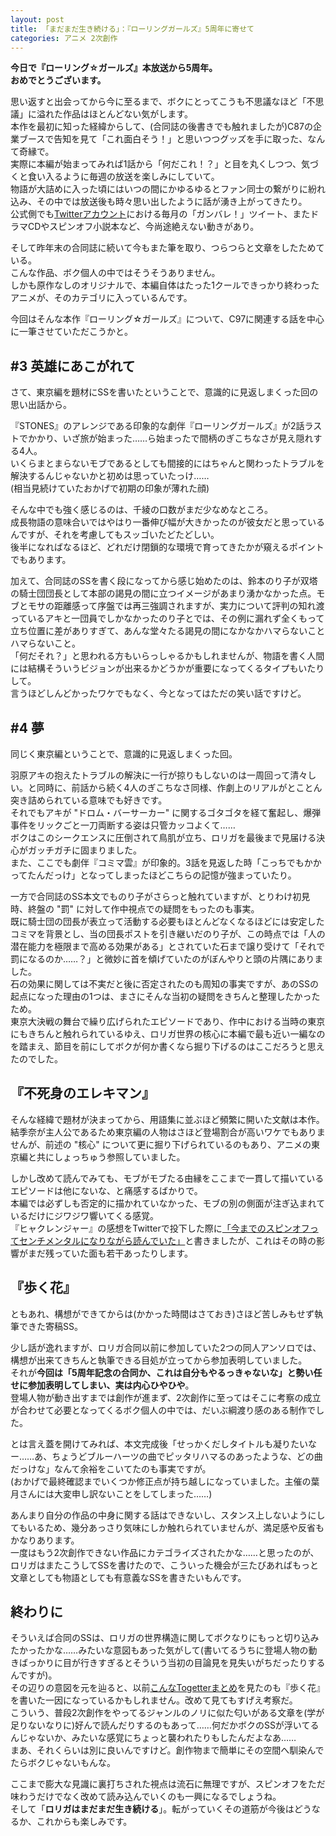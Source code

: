 ```yaml
---
layout: post
title: 「まだまだ生き続ける」：『ローリングガールズ』5周年に寄せて
categories: アニメ 2次創作
---
```


**今日で『ローリング☆ガールズ』本放送から5周年。**  
**おめでとうございます。**

思い返すと出会ってから今に至るまで、ボクにとってこうも不思議なほど「不思議」に溢れた作品はほとんどない気がします。  
本作を最初に知った経緯からして、(合同誌の後書きでも触れましたが)C87の企業ブースで告知を見て「これ面白そう！」と思いつつグッズを手に取った、なんて奇縁で。  
実際に本編が始まってみれば1話から「何だこれ！？」と目を丸くしつつ、気づくと食い入るように毎週の放送を楽しみにしていて。  
物語が大詰めに入った頃にはいつの間にかゆるゆるとファン同士の繋がりに紛れ込み、その中では放送後も時々思い出したように話が湧き上がってきたり。  
公式側でも[Twitterアカウント](https://twitter.com/therollinggirls)における毎月の「ガンバレ！」ツイート、またドラマCDやスピンオフ小説本など、今尚途絶えない動きがあり。

そして昨年末の合同誌に続いて今もまた筆を取り、つらつらと文章をしたためている。  
こんな作品、ボク個人の中ではそうそうありません。  
しかも原作なしのオリジナルで、本編自体はたった1クールできっかり終わったアニメが、そのカテゴリに入っているんです。

今回はそんな本作『ローリング☆ガールズ』について、C97に関連する話を中心に一筆させていただこうかと。

## #3 英雄にあこがれて

さて、東京編を題材にSSを書いたということで、意識的に見返しまくった回の思い出話から。

『STONES』のアレンジである印象的な劇伴『ローリングガールズ』が2話ラストでかかり、いざ旅が始まった……ら始まったで間柄のぎこちなさが見え隠れする4人。  
いくらまとまらないモブであるとしても間接的にはちゃんと関わったトラブルを解決するんじゃないかと初めは思っていたっけ……  
(相当見続けていたおかげで初期の印象が薄れた顔)

そんな中でも強く感じるのは、千綾の口数がまだ少なめなところ。  
成長物語の意味合いではやはり一番伸び幅が大きかったのが彼女だと思っているんですが、それを考慮してもスッゴいたどたどしい。  
後半になればなるほど、どれだけ閉鎖的な環境で育ってきたかが窺えるポイントでもあります。

加えて、合同誌のSSを書く段になってから感じ始めたのは、鈴本のり子が双塔の騎士団団長として本部の謁見の間に立つイメージがあまり湧かなかった点。モブとモサの距離感って序盤では再三強調されますが、実力について評判の知れ渡っているアキと一団員でしかなかったのり子とでは、その例に漏れず全くもって立ち位置に差がありすぎて、あんな堂々たる謁見の間になかなかハマらないことハマらないこと。  
「何だそれ？」と思われる方もいらっしゃるかもしれませんが、物語を書く人間には結構そういうビジョンが出来るかどうかが重要になってくるタイプもいたりして。  
言うほどしんどかったワケでもなく、今となってはただの笑い話ですけど。

## #4 夢

同じく東京編ということで、意識的に見返しまくった回。

羽原アキの抱えたトラブルの解決に一行が掠りもしないのは一周回って清々しい。と同時に、前話から続く4人のぎこちなさ同様、作劇上のリアルがとことん突き詰められている意味でも好きです。  
それでもアキが "ドロム・バーサーカー" に関するゴタゴタを経て奮起し、爆弾事件をリックごと一刀両断する姿は只管カッコよくて……  
ボクはこのシークエンスに圧倒されて鳥肌が立ち、ロリガを最後まで見届ける決心がガッチガチに固まりました。  
また、ここでも劇伴『コミマ雲』が印象的。3話を見返した時「こっちでもかかってたんだっけ」となってしまったほどこちらの記憶が強まっていたり。

一方で合同誌のSS本文でものり子がさらっと触れていますが、とりわけ初見時、終盤の "罰" に対して作中視点での疑問をもったのも事実。  
既に騎士団の団長が表立って活動する必要もほとんどなくなるほどには安定したコミマを背景とし、当の団長ポストを引き継いだのり子が、この時点では「人の潜在能力を極限まで高める効果がある」とされていた石まで譲り受けて「それで罰になるのか……？」と微妙に首を傾げていたのがぼんやりと頭の片隅にありました。  
石の効果に関しては不実だと後に否定されたのも周知の事実ですが、あのSSの起点になった理由の1つは、まさにそんな当初の疑問をきちんと整理したかったため。  
東京大決戦の舞台で繰り広げられたエピソードであり、作中における当時の東京にもきちんと触れられているゆえ、ロリガ世界の核心に本編で最も近い一編なのを踏まえ、節目を前にしてボクが何か書くなら掘り下げるのはここだろうと思えたのでした。

## 『不死身のエレキマン』

そんな経緯で題材が決まってから、用語集に並ぶほど頻繁に開いた文献は本作。  
結季奈が主人公であるため東京編の人物はさほど登場割合が高いワケでもありませんが、前述の "核心" について更に掘り下げられているのもあり、アニメの東京編と共にしょっちゅう参照していました。

しかし改めて読んでみても、モブがモブたる由縁をここまで一貫して描いているエピソードは他にないな、と痛感するばかりで。  
本編では必ずしも否定的に描かれていなかった、モブの別の側面が注ぎ込まれているだけにジワジワ響いてくる感覚。  
『ヒャクレンジャー』の感想をTwitterで投下した際に[「今までのスピンオフってセンチメンタルになりながら読んでいた」](https://twitter.com/s6jrmany/status/1211865073834004487)と書きましたが、これはその時の影響がまだ残っていた面も若干あったりします。

## 『歩く花』

ともあれ、構想ができてからは(かかった時間はさておき)さほど苦しみもせず執筆できた寄稿SS。

少し話が逸れますが、ロリガ合同以前に参加していた2つの同人アンソロでは、構想が出来てきちんと執筆できる目処が立ってから参加表明していました。  
それが**今回は「5周年記念の合同か、これは自分もやるっきゃないな」と勢い任せに参加表明してしまい、実は内心ひやひや**。  
登場人物が動き出すまでは創作が進まず、2次創作に至ってはそこに考察の成立が合わせて必要となってくるボク個人の中では、だいぶ綱渡り感のある制作でした。

とは言え蓋を開けてみれば、本文完成後「せっかくだしタイトルも凝りたいなー……あ、ちょうどブルーハーツの曲でピッタリハマるのあったような、どの曲だっけな」なんて余裕をこいてたのも事実ですが。  
(おかげで最終確認までいくつか修正点が持ち越しになっていました。主催の葉月さんには大変申し訳ないことをしてしまった……)

あんまり自分の作品の中身に関する話はできないし、スタンス上しないようにしてもいるため、幾分あっさり気味にしか触れられていませんが、満足感や反省もかなりあります。  
一度はもう2次創作できない作品にカテゴライズされたかな……と思ったのが、ロリガはまたこうしてSSを書けたので、こういった機会が三たびあればもっと文章としても物語としても有意義なSSを書きたいもんです。

## 終わりに

そういえば合同のSSは、ロリガの世界構造に関してボクなりにもっと切り込みたかったかな……みたいな意図もあった気がして(書いてるうちに登場人物の動きばっかりに目が行きすぎるとそういう当初の目論見を見失いがちだったりするんですが)。  
その辺りの意図を元を辿ると、以前[こんなTogetterまとめ](https://togetter.com/li/1089200)を見たのも『歩く花』を書いた一因になっているかもしれません。改めて見てもすげえ考察だ。  
こういう、普段2次創作をやってるジャンルのノリに似た匂いがある文章を(学が足りないなりに)好んで読んだりするのもあって……何だかボクのSSが浮いてるんじゃないか、みたいな感覚にちょっと襲われたりもしたんだよなあ……  
まあ、それくらいは別に良いんですけど。創作物まで簡単にその空間へ馴染んでたらボクじゃないもんな。

ここまで膨大な見識に裏打ちされた視点は流石に無理ですが、スピンオフをただ味わうだけでなく改めて読み込んでいくのも一興になるでしょうね。  
そして「**ロリガはまだまだ生き続ける**」。転がっていくその道筋が今後はどうなるか、これからも楽しみです。
